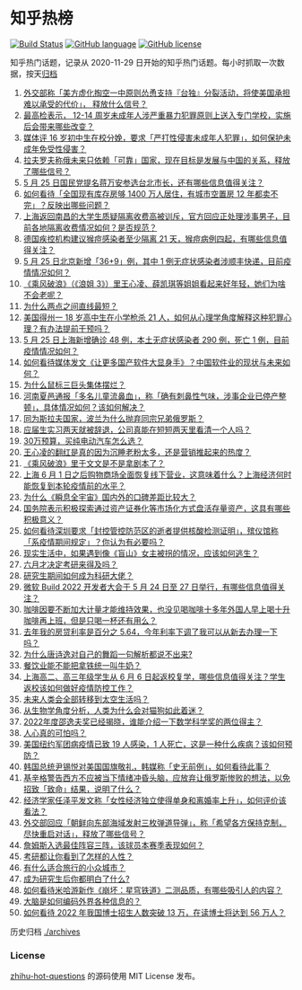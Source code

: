 # 知乎热榜
[![Build Status](https://github.com/ToWeLong/zhihu-hot-questions/workflows/CI/badge.svg)](https://github.com/ToWeLong/zhihu-hot-questions/actions)
[![GitHub language](https://img.shields.io/badge/language-golang-orange.svg)](https://golang.org/)
[![GitHub license](https://img.shields.io/github/license/ToWeLong/zhihu-hot-questions)](https://github.com/ToWeLong/zhihu-hot-questions/blob/main/LICENSE)

知乎热门话题，记录从 2020-11-29 日开始的知乎热门话题。每小时抓取一次数据，按天[归档](./archives)

<!-- BEGIN -->

1. [外交部称「美方虚化掏空一中原则怂恿支持『台独』分裂活动，将使美国承担难以承受的代价」， 释放什么信号？](https://www.zhihu.com/question/534508482)
1. [最高检表示， 12-14 周岁未成年人涉严重暴力犯罪原则上送入专门学校，实施后会带来哪些改变？](https://www.zhihu.com/question/534486362)
1. [媒体评 16 岁初中生在校分娩，要求「严打性侵害未成年人犯罪」，如何保护未成年免受性侵害？](https://www.zhihu.com/question/534492934)
1. [拉夫罗夫称俄未来只依赖「可靠」国家，现在目标是发展与中国的关系，释放了哪些信号？](https://www.zhihu.com/question/534438494)
1. [5 月 25 日国民党提名蒋万安参选台北市长，还有哪些信息值得关注？](https://www.zhihu.com/question/534495202)
1. [如何看待「全国现有库存房够 1400 万人居住，有城市空置房 12 年都卖不完」？反映出哪些问题？](https://www.zhihu.com/question/534373440)
1. [上海返回南昌的大学生质疑隔离收费高被训斥，官方回应正处理涉事男子，目前各地隔离收费情况如何？是否规范？](https://www.zhihu.com/question/534508730)
1. [德国疾控机构建议猴痘感染者至少隔离 21 天，猴痘病例四起，有哪些信息值得关注？](https://www.zhihu.com/question/534447346)
1. [5 月 25 日北京新增「36+9」例，其中 1 例无症状感染者涉顺丰快递，目前疫情情况如何？](https://www.zhihu.com/question/534602231)
1. [《乘风破浪》（《浪姐 3》）里王心凌、薛凯琪等姐姐看起来好年轻，她们为啥不会老呢？](https://www.zhihu.com/question/534098742)
1. [为什么两点之间直线最短？](https://www.zhihu.com/question/501587063)
1. [美国得州一 18 岁高中生在小学枪杀 21 人，如何从心理学角度解释这种犯罪心理？有办法提前干预吗？](https://www.zhihu.com/question/534445019)
1. [5 月 25 日上海新增确诊 48 例，本土无症状感染者 290 例，死亡 1 例，目前疫情情况如何？](https://www.zhihu.com/question/534602042)
1. [如何看待媒体发文《让更多国产软件大显身手》？中国软件业的现状与未来如何？](https://www.zhihu.com/question/534441733)
1. [为什么鼠标三巨头集体摆烂？](https://www.zhihu.com/question/533665887)
1. [河南夏邑通报「多名儿童流鼻血」，称「确有刺鼻性气味，涉事企业已停产整顿」，具体情况如何？该如何解决？](https://www.zhihu.com/question/534527545)
1. [同为斯拉夫国家，波兰为什么抛弃同宗兄弟俄罗斯？](https://www.zhihu.com/question/500527380)
1. [应届生实习两天就被辞退，公司真能在短短两天里看清一个人吗？](https://www.zhihu.com/question/420209642)
1. [30万预算，买纯电动汽车怎么选？](https://www.zhihu.com/question/534533972)
1. [王心凌的翻红是真的因为沉睡老粉太多，还是营销推起来的热度？](https://www.zhihu.com/question/534320927)
1. [《乘风破浪》里于文文是不是拿剧本了？](https://www.zhihu.com/question/533749810)
1. [上海 6 月 1 日之后购物商场全面恢复线下营业，这意味着什么？上海经济何时能恢复到本轮疫情前的水平？](https://www.zhihu.com/question/534386945)
1. [为什么《瞬息全宇宙》国内外的口碑差距比较大？](https://www.zhihu.com/question/534309316)
1. [国务院表示积极探索通过资产证券化等市场化方式盘活存量资产，这具有哪些积极意义？](https://www.zhihu.com/question/534500413)
1. [如何看待深圳要求「封控管控防范区的逝者提供核酸检测证明」，殡仪馆称「系疫情期间规定」？你认为有必要吗？](https://www.zhihu.com/question/534561533)
1. [现实生活中，如果遇到像《盲山》女主被拐的情况，应该如何逃生？](https://www.zhihu.com/question/50691816)
1. [六月才决定考研来得及吗？](https://www.zhihu.com/question/534437581)
1. [研究生期间如何成为科研大佬？](https://www.zhihu.com/question/458196603)
1. [微软 Build 2022 开发者大会于 5 月 24 日至 27 日举行，有哪些信息值得关注？](https://www.zhihu.com/question/525167123)
1. [咖啡因要不断加大计量才能维持效果，也没见喝咖啡十多年外国人早上喝十升咖啡再上班，但是只喝一杯还有用么？](https://www.zhihu.com/question/428449027)
1. [去年我的房贷利率是百分之 5.64，今年利率下调了我可以从新去办理一下吗？](https://www.zhihu.com/question/429254549)
1. [为什么唐诗逸对自己的舞蹈一句解析都说不出来?](https://www.zhihu.com/question/534328554)
1. [餐饮业能不能把拿铁统一叫牛奶？](https://www.zhihu.com/question/355833613)
1. [上海高二、高三年级学生从 6 月 6 日起返校复学，哪些信息值得关注？学生返校该如何做好疫情防控工作？](https://www.zhihu.com/question/534616713)
1. [未来人类会全部转移到太空生活吗？](https://www.zhihu.com/question/533815054)
1. [从生物学角度分析，人类为什么会对猫狗如此着迷？](https://www.zhihu.com/question/532951749)
1. [2022年度邵逸夫奖已经揭晓，谁能介绍一下数学科学奖的两位得主？](https://www.zhihu.com/question/534374447)
1. [人心真的可怕吗？](https://www.zhihu.com/question/532386853)
1. [美国纽约军团病疫情已致 19 人感染，1 人死亡，这是一种什么疾病？该如何预防？](https://www.zhihu.com/question/534506575)
1. [韩国总统尹锡悦对美国国旗敬礼，韩媒称「史无前例」，如何看待此事？](https://www.zhihu.com/question/534501688)
1. [基辛格警告西方不应被当下情绪冲昏头脑，应放弃让俄罗斯惨败的想法，以免招致「致命」结果，说明了什么？](https://www.zhihu.com/question/534446733)
1. [经济学家任泽平发文称「女性经济独立使得单身和离婚率上升」，如何评价该看法？](https://www.zhihu.com/question/534443144)
1. [外交部回应「朝鲜向东部海域发射三枚弹道导弹」，称「希望各方保持克制，尽快重启对话」，释放了哪些信号？](https://www.zhihu.com/question/534469252)
1. [詹姆斯入选最佳阵容三阵，该球员本赛季表现如何？](https://www.zhihu.com/question/534447319)
1. [考研都让你看到了怎样的人性？](https://www.zhihu.com/question/348014746)
1. [有什么适合旅行的小众城市？](https://www.zhihu.com/question/45324120)
1. [成为研究生后你都明白了什么?](https://www.zhihu.com/question/312709782)
1. [如何看待米哈游新作《崩坏：星穹铁道》二测品质，有哪些吸引人的内容？](https://www.zhihu.com/question/534470482)
1. [大脑是如何编码外界各种信息的？](https://www.zhihu.com/question/532956044)
1. [如何看待 2022 年我国博士招生人数突破 13 万，在读博士将达到 56 万人？](https://www.zhihu.com/question/534193191)

<!-- END -->

历史归档 [./archives](./archives)


### License
[zhihu-hot-questions](https://github.com/towelong/zhihu-hot-questions) 的源码使用 MIT License 发布。